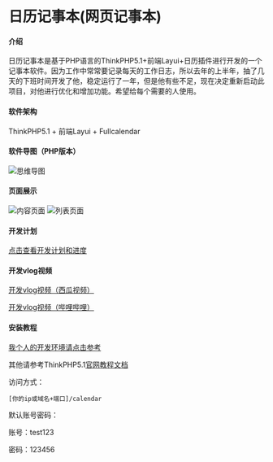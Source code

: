 # 日历记事本(网页记事本)

#### 介绍
日历记事本是基于PHP语言的ThinkPHP5.1+前端Layui+日历插件进行开发的一个记事本软件。因为工作中常常要记录每天的工作日志，所以去年的上半年，抽了几天的下班时间开发了他，稳定运行了一年，但是他有些不足，现在决定重新启动此项目，对他进行优化和增加功能。希望给每个需要的人使用。

#### 软件架构
ThinkPHP5.1 + 前端Layui + Fullcalendar

#### 软件导图（PHP版本）
![思维导图](https://images.gitee.com/uploads/images/2021/1027/194002_7fb7fdbf_1717198.png "2021-10-27 (2).png")

#### 页面展示
![内容页面](https://images.gitee.com/uploads/images/2021/1020/214019_89683b7c_1717198.png "2021-10-20.png")
![列表页面](https://images.gitee.com/uploads/images/2021/1020/214029_9436ddcb_1717198.png "2021-10-20 (1).png")

#### 开发计划
[点击查看开发计划和进度](https://thoughts.teambition.com/share/617215d0f53beb0041053ef5#title=日历记事本（网页）)

#### 开发vlog视频

[开发vlog视频（西瓜视频）](https://www.ixigua.com/7026667370643096095)

[开发vlog视频（哔哩哔哩）](https://space.bilibili.com/27407696)


#### 安装教程

[我个人的开发环境请点击参考](http://blog.enianteam.com/content/php/67.html)

其他请参考ThinkPHP5.1[官网教程文档](https://www.kancloud.cn/manual/thinkphp5_1/353946)

访问方式：

    [你的ip或域名+端口]/calendar


默认账号密码：

账号：test123

密码：123456